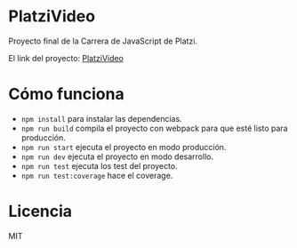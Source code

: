# PlatziVideo
Proyecto final de la Carrera de JavaScript de Platzi.

El link del proyecto: [PlatziVideo](https://my-platzivideo-app.herokuapp.com)

# Cómo funciona
  * `npm install` para instalar las dependencias.
  * `npm run build` compila el proyecto con webpack para que esté listo para producción.
  * `npm run start` ejecuta el proyecto en modo producción.
  * `npm run dev` ejecuta el proyecto en modo desarrollo.
  * `npm run test` ejecuta los test del proyecto.
  * `npm run test:coverage` hace el coverage.
  
# Licencia
MIT